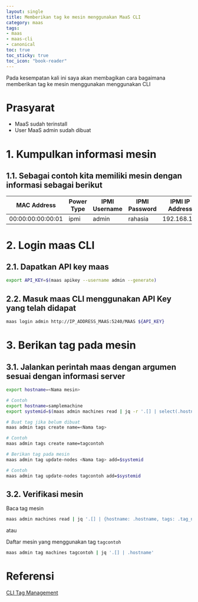 ```yaml
---
layout: single
title: Memberikan tag ke mesin menggunakan MaaS CLI
category: maas
tags:
- maas
- maas-cli
- canonical
toc: true
toc_sticky: true
toc_icon: "book-reader"
---
```


Pada kesempatan kali ini saya akan membagikan cara bagaimana memberikan tag ke mesin menggunakan menggunakan CLI

# Prasyarat
* MaaS sudah terinstall
* User MaaS admin sudah dibuat

# 1. Kumpulkan informasi mesin
## 1.1. Sebagai contoh kita memiliki mesin dengan informasi sebagai berikut

| MAC Address       | Power Type | IPMI Username | IPMI Password | IPMI IP Address | Hostname |
|-------------------|------------|---------------|---------------|-----------------|-----------------|
| 00:00:00:00:00:01 | ipmi       | admin         | rahasia       | 192.168.1.1     | samplemachine |

# 2. Login maas CLI
## 2.1. Dapatkan API key maas
```bash
export API_KEY=$(maas apikey --username admin --generate)
```

## 2.2. Masuk maas CLI menggunakan API Key yang telah didapat
```bash
maas login admin http://IP_ADDRESS_MAAS:5240/MAAS ${API_KEY}
```

# 3. Berikan tag pada mesin
## 3.1. Jalankan perintah maas dengan argumen sesuai dengan informasi server 
```bash
export hostname=<Nama mesin>

# Contoh
export hostname=samplemachine
export systemid=$(maas admin machines read | jq -r '.[] | select(.hostname=='\"$hostname\"') | .system_id')

# Buat tag jika belum dibuat
maas admin tags create name=<Nama tag>

# Contoh
maas admin tags create name=tagcontoh

# Berikan tag pada mesin
maas admin tag update-nodes <Nama tag> add=$systemid

# Contoh
maas admin tag update-nodes tagcontoh add=$systemid
```

## 3.2. Verifikasi mesin
Baca tag mesin
```bash
maas admin machines read | jq '.[] | {hostname: .hostname, tags: .tag_names}' --compact-output
```

atau

Daftar mesin yang menggunakan tag `tagcontoh`
```bash
maas admin tag machines tagcontoh | jq '.[] | .hostname'
```

# Referensi
[CLI Tag Management](https://maas.io/docs/cli-tag-management)
